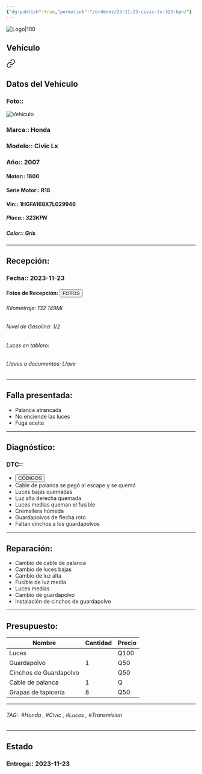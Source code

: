 ```yaml
---
{"dg-publish":true,"permalink":"/ordenes/23-11-23-civic-lx-323-kpn/"}
---
```


![Logo|100](http://drive.google.com/uc?export=view&id=137fl3TIZ0-PU8b-Pt0bsjclwHub_u78G)

## Vehículo

<div class="transclusion internal-embed is-loaded"><a class="markdown-embed-link" href="/vehiculos/honda/civic-lx-323-kpn/#datos-del-vehiculo" aria-label="Open link"><svg xmlns="http://www.w3.org/2000/svg" width="24" height="24" viewBox="0 0 24 24" fill="none" stroke="currentColor" stroke-width="2" stroke-linecap="round" stroke-linejoin="round" class="svg-icon lucide-link"><path d="M10 13a5 5 0 0 0 7.54.54l3-3a5 5 0 0 0-7.07-7.07l-1.72 1.71"></path><path d="M14 11a5 5 0 0 0-7.54-.54l-3 3a5 5 0 0 0 7.07 7.07l1.71-1.71"></path></svg></a><div class="markdown-embed">



## Datos del Vehículo 
### Foto:: 
![Vehículo](http://drive.google.com/uc?export=view&id=1HDnTVD7z6ZiWfQkEnPdWpf_52RqSmrwH)

### Marca:: Honda
### Modelo:: Civic Lx
### Año:: 2007
#### Motor:: 1800
#### Serie Motor:: R18
#### Vin:: 1HGFA168X7L029946
##### Placa:: 323KPN
##### Color:: Gris
---


</div></div>


## Recepción:
### Fecha:: 2023-11-23
#### Fotos de Recepción: <a href="http"><button class="btn success">FOTOS</button></a>

###### Kilometraje: 132 149Mi
###### Nivel de Gasolina: 1/2
###### Luces en tablero: 
###### Llaves o documentos: Llave

---

## Falla presentada:
- Palanca atrancada 
- No enciende las luces 
- Fuga aceite 


---

## Diagnóstico:
### DTC:: 

- <a href="http"><button class="btn success">CÓDIGOS</button></a>
- Cable de palanca se pegó al escape y se quemó 
- Luces bajas quemadas 
- Luz alta derecha quemada 
- Luces medias queman el fusible 
- Cremallera húmeda 
- Guardapolvos de flecha roto 
- Faltan cinchos a los guardapolvos 

---
## Reparación:
- Cambio de cable de palanca
- Cambio de luces bajas 
- Cambio de luz alta 
- Fusible de luz media 
- Luces medias 
- Cambio de guardapolvo 
- Instalación de cinchos de guardapolvo 

---

## Presupuesto:

| Nombre                 | Cantidad | Precio |
| ---------------------- | -------- | ------ |
| Luces                  |          | Q100      |
| Guardapolvo            | 1        | Q50      |
| Cinchos de Guardapolvo |          | Q50      |
| Cable de palanca       | 1        | Q      |
|     Grapas de tapicería                    |     8     |   Q50     |

---

###### TAG:: #Honda , #Civic , #Luces , #Transmision 

---

## Estado

### Entrega:: 2023-11-23